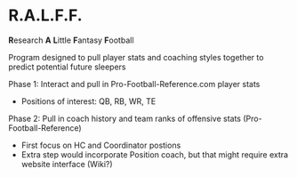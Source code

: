 # R.A.L.F.F.
**R**esearch
**A**
**L**ittle
**F**antasy
**F**ootball

Program designed to pull player stats and coaching styles together to predict potential future sleepers

Phase 1: Interact and pull in Pro-Football-Reference.com player stats
  - Positions of interest: QB, RB, WR, TE

Phase 2: Pull in coach history and team ranks of offensive stats (Pro-Football-Reference)
  - First focus on HC and Coordinator postions
  - Extra step would incorporate Position coach, but that might require extra website interface (Wiki?)
